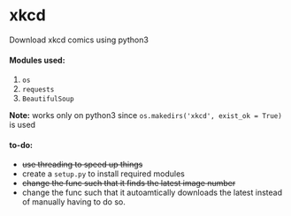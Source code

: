 # xkcd

Download xkcd comics using python3

#### Modules used:
  1. ```os```
  2. ```requests```
  3. ```BeautifulSoup```

**Note:** works only on python3 since ```os.makedirs('xkcd', exist_ok = True)``` is used

#### to-do:
  * ~~use threading to speed up things~~
  * create a ```setup.py``` to install required modules
  * ~~change the func such that it finds the latest image number~~
  * change the func such that it autoamtically downloads the latest instead of manually having to do so.
